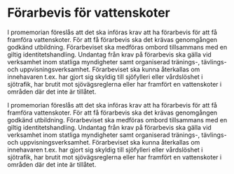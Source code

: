 # Förarbevis för vattenskoter

I promemorian föreslås att det ska införas krav att ha förarbevis för att få framföra vattenskoter. För att få förarbevis ska det krävas genomgången godkänd utbildning. Förarbeviset ska medföras ombord tillsammans med en giltig identitetshandling. Undantag från krav på förarbevis ska gälla vid verksamhet inom statliga myndigheter samt organiserad tränings-, tävlings- och uppvisningsverksamhet. Förarbeviset ska kunna återkallas om innehavaren t.ex. har gjort sig skyldig till sjöfylleri eller vårdslöshet i sjötrafik, har brutit mot sjövägsreglerna eller har framfört en vattenskoter i områden där det inte är tillåtet.

I promemorian föreslås att det ska införas krav att ha förarbevis för att få framföra vattenskoter. För att få förarbevis ska det krävas genomgången godkänd utbildning. Förarbeviset ska medföras ombord tillsammans med en giltig identitetshandling. Undantag från krav på förarbevis ska gälla vid verksamhet inom statliga myndigheter samt organiserad tränings-, tävlings- och uppvisningsverksamhet. Förarbeviset ska kunna återkallas om innehavaren t.ex. har gjort sig skyldig till sjöfylleri eller vårdslöshet i sjötrafik, har brutit mot sjövägsreglerna eller har framfört en vattenskoter i områden där det inte är tillåtet.
